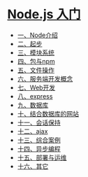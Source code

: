 <h1 class="app-name">
  <a class="app-name-link"
    data-nosearch=""
    href="/#/nodejs/base/"
  >Node.js 入门</a>
</h1>

- [一、Node介绍](01-Node介绍)
- [二、起步](02-起步)
- [三、模块系统](03-模块系统)
- [四、包与npm](04-包与npm)
- [五、文件操作](05-文件操作)
- [六、服务端开发概念](06-服务端开发概念)
- [七、Web开发](07-Web开发)
- [八、express](08-express)
- [九、数据库](09-数据库)
- [十、结合数据库的网站](10-结合数据库的网站)
- [十一、会话保持](11-会话保持)
- [十二、ajax](12-ajax)
- [十三、综合案例](13-综合案例)
- [十四、异步编程](14-异步编程)
- [十五、部署与运维](15-部署与运维)
- [十六、其它](16-其它)
